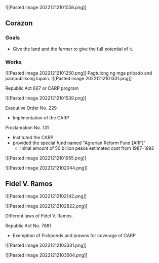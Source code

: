 
![[Pasted image 20221212101058.png]]

## Corazon

### Goals
- Give the land and the farmer to give the full potential of it.

### Works

![[Pasted image 20221212101250.png]]
 Pagtulong ng mga pribado and pampublikong lupain.
![[Pasted image 20221212101331.png]]

Republic Act 667 or CARP program

![[Pasted image 20221212101539.png]]


Executive Order No. 229
- Implmentation of the CARP


Proclamation No. 131
- Instituted the CARP
- provided the special fund named "Agrarian Reform Fund [ARF]"
	- Initial amount of 50 billion pesos estimated cost from 1987-1992

![[Pasted image 20221212101955.png]]

![[Pasted image 20221212102044.png]]


## Fidel V. Ramos
![[Pasted image 20221212102142.png]]

![[Pasted image 20221212102822.png]]

Different laws of Fidel V. Ramos.

Republic Act No. 7881
- Exemption of Fishponds and prawns for coverage of CARP



![[Pasted image 20221212103331.png]]

![[Pasted image 20221212103504.png]]




